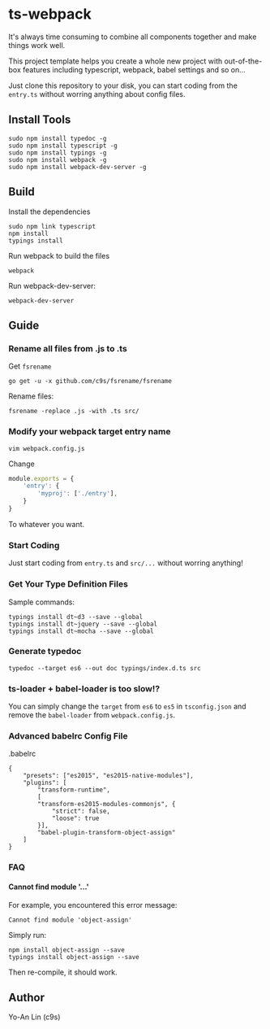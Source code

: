 ts-webpack
===========================

It's always time consuming to combine all components together and make things
work well.

This project template helps you create a whole new project with out-of-the-box
features including typescript, webpack, babel settings and so on...

Just clone this repository to your disk, you can start coding from the
`entry.ts` without worring anything about config files.

## Install Tools

    sudo npm install typedoc -g
    sudo npm install typescript -g
    sudo npm install typings -g
    sudo npm install webpack -g
    sudo npm install webpack-dev-server -g


## Build

Install the dependencies

    sudo npm link typescript
    npm install
    typings install

Run webpack to build the files

    webpack

Run webpack-dev-server:

    webpack-dev-server

## Guide

### Rename all files from .js to .ts

Get `fsrename`

    go get -u -x github.com/c9s/fsrename/fsrename

Rename files:

    fsrename -replace .js -with .ts src/

### Modify your webpack target entry name

    vim webpack.config.js

Change 

```js
module.exports = {
    'entry': {
        'myproj': ['./entry'],
    }
}
```

To whatever you want.


### Start Coding

Just start coding from `entry.ts` and `src/...` without worring anything!

### Get Your Type Definition Files

Sample commands:

    typings install dt~d3 --save --global
    typings install dt~jquery --save --global
    typings install dt~mocha --save --global

### Generate typedoc

    typedoc --target es6 --out doc typings/index.d.ts src

### ts-loader + babel-loader is too slow!?

You can simply change the `target` from `es6` to `es5` in `tsconfig.json` and
remove the `babel-loader` from `webpack.config.js`.

### Advanced babelrc Config File

.babelrc

```
{
    "presets": ["es2015", "es2015-native-modules"],
    "plugins": [
        "transform-runtime",
        [
        "transform-es2015-modules-commonjs", {
            "strict": false,
            "loose": true
        }],
        "babel-plugin-transform-object-assign"
    ]
}
```


### FAQ

#### Cannot find module '...'

For example, you encountered this error message:

    Cannot find module 'object-assign'

Simply run:

    npm install object-assign --save
    typings install object-assign --save

Then re-compile, it should work.





## Author

Yo-An Lin (c9s)

